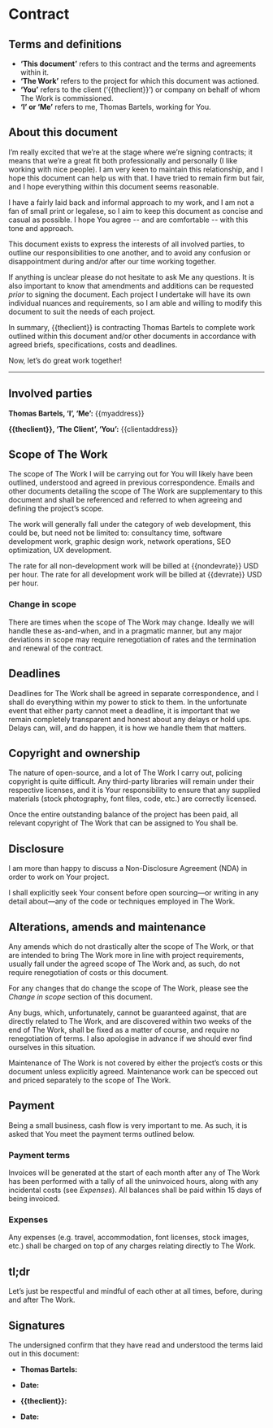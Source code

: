 <!--DOCTYPE html><head><meta http-equiv="Content-Type" content="text/html; charset=utf-8"></head><body-->
# Contract

## Terms and definitions

* **‘This document’** refers to this contract and the terms and agreements
	within it.
* **‘The Work’** refers to the project for which this document was actioned.
* **‘You’** refers to the client (‘{{theclient}}’) or company on behalf of
	whom The Work is commissioned.
* **‘I’ or ‘Me’** refers to me, Thomas Bartels, working for You.

## About this document

I’m really excited that we’re at the stage where we’re signing contracts; it means that we’re a great fit both professionally and personally (I like working with nice people). I am very keen to maintain this relationship, and I hope this document can help us with that. I have tried to remain firm but fair, and I hope everything within this document seems reasonable.

I have a fairly laid back and informal approach to my work, and I am not a fan of small print or legalese, so I aim to keep this document as concise and casual as possible. I hope You agree -- and are comfortable -- with this tone and approach.

This document exists to express the interests of all involved parties, to outline our responsibilities to one another, and to avoid any confusion or disappointment during and/or after our time working together.

If anything is unclear please do not hesitate to ask Me any questions. It is also important to know that amendments and additions can be requested _prior_ to signing the document. Each project I undertake will have its own individual nuances and requirements, so I am able and willing to modify this document to suit the needs of each project.

In summary, {{theclient}} is contracting Thomas Bartels to complete work outlined within this document and/or other documents in accordance with agreed briefs, specifications, costs and deadlines.

Now, let’s do great work together!

---

## Involved parties

**Thomas Bartels, ‘I’, ‘Me’:**
{{myaddress}}

**{{theclient}}, ‘The Client’, ‘You’:**
{{clientaddress}}

## Scope of The Work

The scope of The Work I will be carrying out for You will likely have been outlined, understood and agreed in previous correspondence. Emails and other documents detailing the scope of The Work are supplementary to this document and shall be referenced and referred to when agreeing and defining the project’s scope.

The work will generally fall under the category of web development, this could be, but need not be limited to: consultancy time, software development work, graphic design work, network operations, SEO optimization, UX development.

The rate for all non-development work will be billed at {{nondevrate}} USD per hour.
The rate for all development work will be billed at {{devrate}} USD per hour.

### Change in scope

There are times when the scope of The Work may change. Ideally we will handle these as-and-when, and in a pragmatic manner, but any major deviations in scope may require renegotiation of rates and the termination and renewal of the contract.

## Deadlines

Deadlines for The Work shall be agreed in separate correspondence, and I shall do everything within my power to stick to them. In the unfortunate event that either party cannot meet a deadline, it is important that we remain completely transparent and honest about any delays or hold ups. Delays can, will, and do happen, it is how we handle them that matters.

## Copyright and ownership

The nature of open-source, and a lot of The Work I carry out, policing copyright is quite difficult. Any third-party libraries will remain under their respective licenses, and it is Your responsibility to ensure that any supplied materials (stock photography, font files, code, etc.) are correctly licensed.

Once the entire outstanding balance of the project has been paid, all relevant copyright of The Work that can be assigned to You shall be.

## Disclosure

I am more than happy to discuss a Non-Disclosure Agreement (NDA) in order to work on Your project.

I shall explicitly seek Your consent before open sourcing—or writing in any detail about—any of the code or techniques employed in The Work.

## Alterations, amends and maintenance

Any amends which do not drastically alter the scope of The Work, or that are intended to bring The Work more in line with project requirements, usually fall under the agreed scope of The Work and, as such, do not require renegotiation of costs or this document.

For any changes that do change the scope of The Work, please see the _Change in scope_ section of this document.

Any bugs, which, unfortunately, cannot be guaranteed against, that are directly related to The Work, and are discovered within two weeks of the end of The Work, shall be fixed as a matter of course, and require no renegotiation of terms. I also apologise in advance if we should ever find ourselves in this situation.

Maintenance of The Work is not covered by either the project’s costs or this document unless explicitly agreed. Maintenance work can be specced out and priced separately to the scope of The Work.

## Payment

Being a small business, cash flow is very important to me. As such, it is asked that You meet the payment terms outlined below.

### Payment terms

Invoices will be generated at the start of each month after any of The Work has been performed with a tally of all the uninvoiced hours, along with any incidental costs (see _Expenses_). All balances shall be paid within 15 days of being invoiced.

### Expenses

Any expenses (e.g. travel, accommodation, font licenses, stock images, etc.) shall be charged on top of any charges relating directly to The Work.

## tl;dr

Let’s just be respectful and mindful of each other at all times, before, during and after The Work.

## Signatures

The undersigned confirm that they have read and understood the terms laid out in this document:

* **Thomas Bartels:**

* **Date:**

* **{{theclient}}:**

* **Date:**

